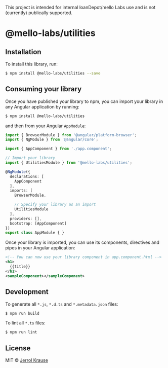 This project is intended for internal loanDepot/mello Labs use and is not (currently) publically supported. 

# @mello-labs/utilities

## Installation

To install this library, run:

```bash
$ npm install @mello-labs/utilities --save
```

## Consuming your library

Once you have published your library to npm, you can import your library in any Angular application by running:

```bash
$ npm install @mello-labs/utilities
```

and then from your Angular `AppModule`:

```typescript
import { BrowserModule } from '@angular/platform-browser';
import { NgModule } from '@angular/core';

import { AppComponent } from './app.component';

// Import your library
import { UtilitiesModule } from '@mello-labs/utilities';

@NgModule({
  declarations: [
    AppComponent
  ],
  imports: [
    BrowserModule,

    // Specify your library as an import
    UtilitiesModule
  ],
  providers: [],
  bootstrap: [AppComponent]
})
export class AppModule { }
```

Once your library is imported, you can use its components, directives and pipes in your Angular application:

```xml
<!-- You can now use your library component in app.component.html -->
<h1>
  {{title}}
</h1>
<sampleComponent></sampleComponent>
```

## Development

To generate all `*.js`, `*.d.ts` and `*.metadata.json` files:

```bash
$ npm run build
```

To lint all `*.ts` files:

```bash
$ npm run lint
```

## License

MIT © [Jerrol Krause](mailto:jkrause@loandepot.com)
